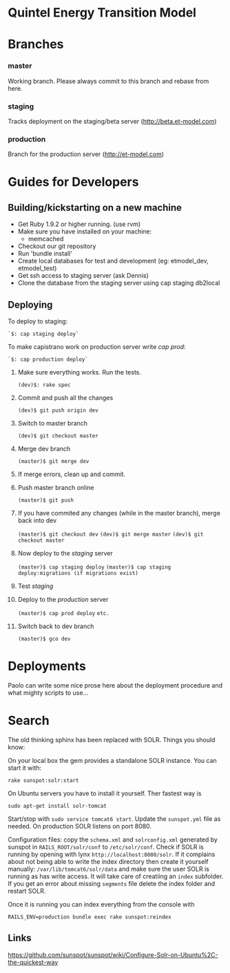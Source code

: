 Quintel Energy Transition Model
===============================

# Branches #

### master ###

Working branch. Please always commit to this branch and rebase from here.

### staging ###

Tracks deployment on the staging/beta server (http://beta.et-model.com)

### production ###

Branch for the production server (http://et-model.com)

# Guides for Developers #

## Building/kickstarting on a new machine ##

* Get Ruby 1.9.2 or higher running. (use rvm)
* Make sure you have installed on your machine:
  * memcached
* Checkout our git repository
* Run 'bundle install'
* Create local databases for test and development (eg: etmodel_dev, etmodel_test)
* Get ssh access to staging server (ask Dennis)
* Clone the database from the staging server using cap staging db2local

## Deploying ##

To deploy to staging:

    `$: cap staging deploy`

To make capistrano work on production server write *cap prod*:

    `$: cap production deploy`


1. Make sure everything works. Run the tests.

    `(dev)$: rake spec`

2. Commit and push all the changes

    `(dev)$ git push origin dev`

3. Switch to master branch

    `(dev)$ git checkout master`

4.  Merge dev branch

    `(master)$ git merge dev`

5. If merge errors, clean up and commit.

6. Push master branch online

    `(master)$ git push`

7. If you have commited any changes (while in the master branch), merge back into dev

    `(master)$ git checkout dev`
    `(dev)$ git merge master`
    `(dev)$ git checkout master`

8. Now deploy to the *staging* server

    `(master)$ cap staging deploy`
    `(master)$ cap staging deploy:migrations (if migrations exist)`

9. Test *staging*

10. Deploy to the *production* server

    `(master)$ cap prod deploy`
    `etc.`

11. Switch back to dev branch

    `(master)$ gco dev`

# Deployments #

Paolo can write some nice prose here about the deployment procedure and what mighty scripts to use...

# Search

The old thinking sphinx has been replaced with SOLR. Things you should know:

On your local box the gem provides a standalone SOLR instance. You can start it
with:

    rake sunspot:solr:start

On Ubuntu servers you have to install it yourself. Ther fastest way is

    sudo apt-get install solr-tomcat

Start/stop with `sudo service tomcat6 start`. Update the `sunspot.yml` file as
needed. On production SOLR listens on port 8080.

Configuration files: copy the `schema.xml` and `solrconfig.xml` generated by
sunspot in `RAILS_ROOT/solr/conf` to `/etc/solr/conf`.
Check if SOLR is running by opening with lynx `http://localhost:8080/solr`.
If it complains about not being able to write the index directory then create it
yourself manually: `/var/lib/tomcat6/solr/data` and make sure the user SOLR is
running as has write access. It will take care of creatiing an `index` subfolder.
If you get an error about missing `segments` file delete the index folder and
restart SOLR.

Once it is running you can index everything from the console with

    RAILS_ENV=production bundle exec rake sunspot:reindex


## Links
https://github.com/sunspot/sunspot/wiki/Configure-Solr-on-Ubuntu%2C-the-quickest-way

